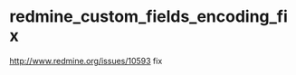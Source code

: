 redmine_custom_fields_encoding_fix
==================================

http://www.redmine.org/issues/10593 fix